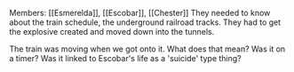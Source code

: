 Members: [[Esmerelda]], [[Escobar]], [[Chester]]
They needed to know about the train schedule, the underground railroad tracks. They had to get the explosive created and moved down into the tunnels. 

The train was moving when we got onto it. What does that mean? Was it on a timer? Was it linked to Escobar's life as a 'suicide' type thing?